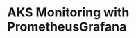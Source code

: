 # AKS Monitoring with PrometheusGrafana                                                                                                                                                                                                                                                                                                                                                                                     
